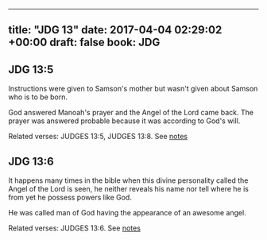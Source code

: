 
---
title: "JDG 13"
date: 2017-04-04 02:29:02 +00:00
draft: false
book: JDG
---

## JDG 13:5

Instructions were given to Samson's mother but wasn't given about Samson who is to be born.

God answered Manoah's prayer and the Angel of the Lord came back. The prayer was answered probable because it was according to God's will.

Related verses: JUDGES 13:5, JUDGES 13:8. See [notes](https://my.bible.com/notes/2605643770033332740)


## JDG 13:6

It happens many times in the bible when this divine personality called the Angel of the Lord is seen, he neither reveals his name nor tell where he is from yet he possess powers like God. 

He was called man of God having the appearance of an awesome angel.

Related verses: JUDGES 13:6. See [notes](https://my.bible.com/notes/2600389882334142488)

